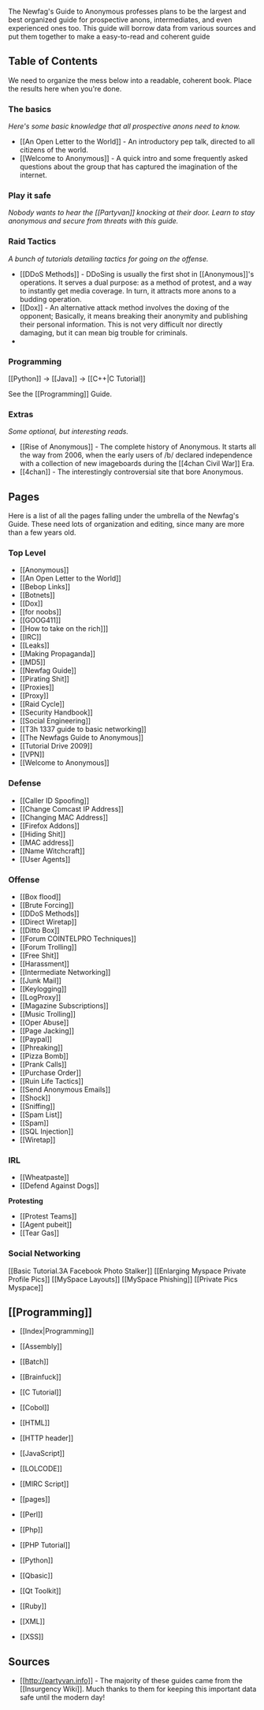 The Newfag's Guide to Anonymous professes plans to be the largest and best organized guide for prospective anons, intermediates, and even experienced ones too. This guide will borrow data from various sources and put them together to make a easy-to-read and coherent guide

## Table of Contents

We need to organize the mess below into a readable, coherent book. Place the results here when you're done.

### The basics

*Here's some basic knowledge that all prospective anons need to know.*

* [[An Open Letter to the World]] - An introductory pep talk, directed to all citizens of the world.
* [[Welcome to Anonymous]] - A quick intro and some frequently asked questions about the group that has captured the imagination of the internet.

### Play it safe

*Nobody wants to hear the [[Partyvan]] knocking at their door. Learn to stay anonymous and secure from threats with this guide.*

### Raid Tactics

*A bunch of tutorials detailing tactics for going on the offense.*

* [[DDoS Methods]] - DDoSing is usually the first shot in [[Anonymous]]'s operations. It serves a dual purpose: as a method of protest, and a way to instantly get media coverage. In turn, it attracts more anons to a budding operation.
* [[Dox]] - An alternative attack method involves the doxing of the opponent; Basically, it means breaking their anonymity and publishing their personal information. This is not very difficult nor directly damaging, but it can mean big trouble for criminals.
* 

### Programming

[[Python]] -> [[Java]] -> [[C++|C Tutorial]]

See the [[Programming]] Guide.

### Extras

*Some optional, but interesting reads.*

* [[Rise of Anonymous]] - The complete history of Anonymous. It starts all the way from 2006, when the early users of /b/ declared independence with a collection of new imageboards during the [[4chan Civil War]] Era.
* [[4chan]] - The interestingly controversial site that bore Anonymous.

## Pages

Here is a list of all the pages falling under the umbrella of the Newfag's Guide. These need lots of organization and editing, since many are more than a few years old.

### Top Level

* [[Anonymous]]
* [[An Open Letter to the World]]
* [[Bebop Links]]
* [[Botnets]]
* [[Dox]]
* [[for noobs]]
* [[GOOG411]]
* [[How to take on the rich]]]
* [[IRC]]
* [[Leaks]]
* [[Making Propaganda]]
* [[MD5]]
* [[Newfag Guide]]
* [[Pirating Shit]]
* [[Proxies]]
* [[Proxy]]
* [[Raid Cycle]]
* [[Security Handbook]]
* [[Social Engineering]]
* [[T3h 1337 guide to basic networking]]
* [[The Newfags Guide to Anonymous]]
* [[Tutorial Drive 2009]]
* [[VPN]]
* [[Welcome to Anonymous]]

### Defense

* [[Caller ID Spoofing]]
* [[Change Comcast IP Address]]
* [[Changing MAC Address]]
* [[Firefox Addons]]
* [[Hiding Shit]]
* [[MAC address]]
* [[Name Witchcraft]]
* [[User Agents]]

### Offense

* [[Box flood]]
* [[Brute Forcing]]
* [[DDoS Methods]]
* [[Direct Wiretap]]
* [[Ditto Box]]
* [[Forum COINTELPRO Techniques]]
* [[Forum Trolling]]
* [[Free Shit]]
* [[Harassment]]
* [[Intermediate Networking]]
* [[Junk Mail]]
* [[Keylogging]]
* [[LogProxy]]
* [[Magazine Subscriptions]]
* [[Music Trolling]]
* [[Oper Abuse]]
* [[Page Jacking]]
* [[Paypal]]
* [[Phreaking]]
* [[Pizza Bomb]]
* [[Prank Calls]]
* [[Purchase Order]]
* [[Ruin Life Tactics]]
* [[Send Anonymous Emails]]
* [[Shock]]
* [[Sniffing]]
* [[Spam List]]
* [[Spam]]
* [[SQL Injection]]
* [[Wiretap]]

### IRL

* [[Wheatpaste]]
* [[Defend Against Dogs]]

**Protesting**

* [[Protest Teams]]
* [[Agent pubeit]]
* [[Tear Gas]]

### Social Networking

[[Basic Tutorial.3A Facebook Photo Stalker]]
[[Enlarging Myspace Private Profile Pics]]
[[MySpace Layouts]]
[[MySpace Phishing]]
[[Private Pics Myspace]]

## [[Programming]]

* [[Index|Programming]]

* [[Assembly]]
* [[Batch]]
* [[Brainfuck]]
* [[C Tutorial]]
* [[Cobol]]
* [[HTML]]
* [[HTTP header]]
* [[JavaScript]]
* [[LOLCODE]]
* [[MIRC Script]]
* [[pages]]
* [[Perl]]
* [[Php]]
* [[PHP Tutorial]]
* [[Python]]
* [[Qbasic]]
* [[Qt Toolkit]]
* [[Ruby]]
* [[XML]]
* [[XSS]]

## Sources

* [[http://partyvan.info]] - The majority of these guides came from the [[Insurgency Wiki]]. Much thanks to them for keeping this important data safe until the modern day!
